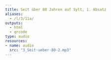 ```yaml
---
title: Seit über 80 Jahren auf Sylt, 1. Absatz
aliases:
  - /l/3/11a/
outputs:
  - html
  - qrcode
type: audio
resources:
- name: audio
  src: "3_Seit-ueber-80-2.mp3"
---
```


